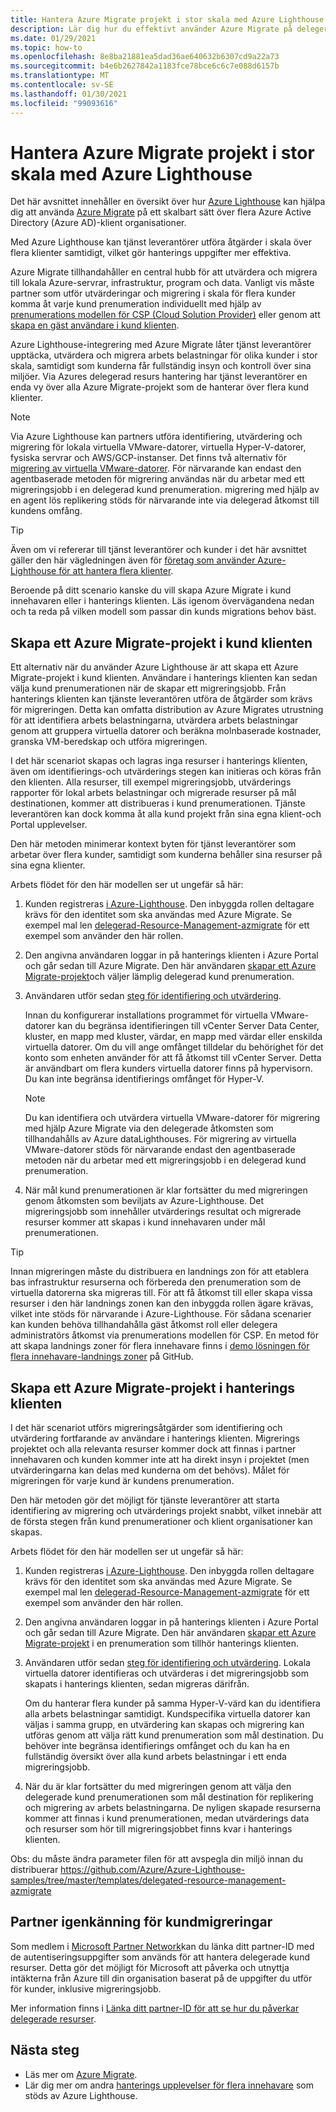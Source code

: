 ```yaml
---
title: Hantera Azure Migrate projekt i stor skala med Azure Lighthouse
description: Lär dig hur du effektivt använder Azure Migrate på delegerade kund resurser.
ms.date: 01/29/2021
ms.topic: how-to
ms.openlocfilehash: 8e8ba21881ea5dad36ae640632b6307cd9a22a73
ms.sourcegitcommit: b4e6b2627842a1183fce78bce6c6c7e088d6157b
ms.translationtype: MT
ms.contentlocale: sv-SE
ms.lasthandoff: 01/30/2021
ms.locfileid: "99093616"
---
```

# <a name="manage-azure-migrate-projects-at-scale-with-azure-lighthouse"></a>Hantera Azure Migrate projekt i stor skala med Azure Lighthouse

Det här avsnittet innehåller en översikt över hur [Azure Lighthouse](../overview.md) kan hjälpa dig att använda [Azure Migrate](../../migrate/migrate-services-overview.md) på ett skalbart sätt över flera Azure Active Directory (Azure AD)-klient organisationer.

Med Azure Lighthouse kan tjänst leverantörer utföra åtgärder i skala över flera klienter samtidigt, vilket gör hanterings uppgifter mer effektiva.

Azure Migrate tillhandahåller en central hubb för att utvärdera och migrera till lokala Azure-servrar, infrastruktur, program och data. Vanligt vis måste partner som utför utvärderingar och migrering i skala för flera kunder komma åt varje kund prenumeration individuellt med hjälp av [prenumerations modellen för CSP (Cloud Solution Provider)](/partner-center/customers-revoke-admin-privileges) eller genom att [skapa en gäst användare i kund klienten](../../active-directory/external-identities/what-is-b2b.md).

Azure Lighthouse-integrering med Azure Migrate låter tjänst leverantörer upptäcka, utvärdera och migrera arbets belastningar för olika kunder i stor skala, samtidigt som kunderna får fullständig insyn och kontroll över sina miljöer. Via Azures delegerad resurs hantering har tjänst leverantörer en enda vy över alla Azure Migrate-projekt som de hanterar över flera kund klienter.

> [!NOTE]
> Via Azure Lighthouse kan partners utföra identifiering, utvärdering och migrering för lokala virtuella VMware-datorer, virtuella Hyper-V-datorer, fysiska servrar och AWS/GCP-instanser. Det finns två alternativ för [migrering av virtuella VMware-datorer](../../migrate/server-migrate-overview.md). För närvarande kan endast den agentbaserade metoden för migrering användas när du arbetar med ett migreringsjobb i en delegerad kund prenumeration. migrering med hjälp av en agent lös replikering stöds för närvarande inte via delegerad åtkomst till kundens omfång.

> [!TIP]
> Även om vi refererar till tjänst leverantörer och kunder i det här avsnittet gäller den här vägledningen även för [företag som använder Azure-Lighthouse för att hantera flera klienter](../concepts/enterprise.md).

Beroende på ditt scenario kanske du vill skapa Azure Migrate i kund innehavaren eller i hanterings klienten. Läs igenom övervägandena nedan och ta reda på vilken modell som passar din kunds migrations behov bäst.

## <a name="create-an-azure-migrate-project-in-the-customer-tenant"></a>Skapa ett Azure Migrate-projekt i kund klienten

Ett alternativ när du använder Azure Lighthouse är att skapa ett Azure Migrate-projekt i kund klienten. Användare i hanterings klienten kan sedan välja kund prenumerationen när de skapar ett migreringsjobb. Från hanterings klienten kan tjänste leverantören utföra de åtgärder som krävs för migreringen. Detta kan omfatta distribution av Azure Migrates utrustning för att identifiera arbets belastningarna, utvärdera arbets belastningar genom att gruppera virtuella datorer och beräkna molnbaserade kostnader, granska VM-beredskap och utföra migreringen.

I det här scenariot skapas och lagras inga resurser i hanterings klienten, även om identifierings-och utvärderings stegen kan initieras och köras från den klienten. Alla resurser, till exempel migreringsjobb, utvärderings rapporter för lokal arbets belastningar och migrerade resurser på mål destinationen, kommer att distribueras i kund prenumerationen. Tjänste leverantören kan dock komma åt alla kund projekt från sina egna klient-och Portal upplevelser.

Den här metoden minimerar kontext byten för tjänst leverantörer som arbetar över flera kunder, samtidigt som kunderna behåller sina resurser på sina egna klienter.

Arbets flödet för den här modellen ser ut ungefär så här:

1. Kunden registreras [i Azure-Lighthouse](onboard-customer.md). Den inbyggda rollen deltagare krävs för den identitet som ska användas med Azure Migrate. Se exempel mal len [delegerad-Resource-Management-azmigrate](https://github.com/Azure/Azure-Lighthouse-samples/tree/master/templates/delegated-resource-management-azmigrate) för ett exempel som använder den här rollen.
1. Den angivna användaren loggar in på hanterings klienten i Azure Portal och går sedan till Azure Migrate. Den här användaren [skapar ett Azure Migrate-projekt](../../migrate/create-manage-projects.md)och väljer lämplig delegerad kund prenumeration.
1. Användaren utför sedan [steg för identifiering och utvärdering](../../migrate/tutorial-discover-vmware.md).

   Innan du konfigurerar installations programmet för virtuella VMware-datorer kan du begränsa identifieringen till vCenter Server Data Center, kluster, en mapp med kluster, värdar, en mapp med värdar eller enskilda virtuella datorer. Om du vill ange omfånget tilldelar du behörighet för det konto som enheten använder för att få åtkomst till vCenter Server. Detta är användbart om flera kunders virtuella datorer finns på hypervisorn. Du kan inte begränsa identifierings omfånget för Hyper-V.

    > [!NOTE]
    > Du kan identifiera och utvärdera virtuella VMware-datorer för migrering med hjälp Azure Migrate via den delegerade åtkomsten som tillhandahålls av Azure dataLighthouses. För migrering av virtuella VMware-datorer stöds för närvarande endast den agentbaserade metoden när du arbetar med ett migreringsjobb i en delegerad kund prenumeration.

1. När mål kund prenumerationen är klar fortsätter du med migreringen genom åtkomsten som beviljats av Azure-Lighthouse. Det migreringsjobb som innehåller utvärderings resultat och migrerade resurser kommer att skapas i kund innehavaren under mål prenumerationen.

> [!TIP]
> Innan migreringen måste du distribuera en landnings zon för att etablera bas infrastruktur resurserna och förbereda den prenumeration som de virtuella datorerna ska migreras till. För att få åtkomst till eller skapa vissa resurser i den här landnings zonen kan den inbyggda rollen ägare krävas, vilket inte stöds för närvarande i Azure-Lighthouse. För sådana scenarier kan kunden behöva tillhandahålla gäst åtkomst roll eller delegera administratörs åtkomst via prenumerations modellen för CSP. En metod för att skapa landnings zoner för flera innehavare finns i [demo lösningen för flera innehavare-landnings zoner](https://github.com/Azure/Multi-tenant-Landing-Zones) på GitHub.

## <a name="create-an-azure-migrate-project-in-the-managing-tenant"></a>Skapa ett Azure Migrate-projekt i hanterings klienten

I det här scenariot utförs migreringsåtgärder som identifiering och utvärdering fortfarande av användare i hanterings klienten. Migrerings projektet och alla relevanta resurser kommer dock att finnas i partner innehavaren och kunden kommer inte att ha direkt insyn i projektet (men utvärderingarna kan delas med kunderna om det behövs). Målet för migreringen för varje kund är kundens prenumeration.

Den här metoden gör det möjligt för tjänste leverantörer att starta identifiering av migrering och utvärderings projekt snabbt, vilket innebär att de första stegen från kund prenumerationer och klient organisationer kan skapas.

Arbets flödet för den här modellen ser ut ungefär så här:

1. Kunden registreras [i Azure-Lighthouse](onboard-customer.md). Den inbyggda rollen deltagare krävs för den identitet som ska användas med Azure Migrate. Se exempel mal len [delegerad-Resource-Management-azmigrate](https://github.com/Azure/Azure-Lighthouse-samples/tree/master/templates/delegated-resource-management-azmigrate) för ett exempel som använder den här rollen.
1. Den angivna användaren loggar in på hanterings klienten i Azure Portal och går sedan till Azure Migrate. Den här användaren [skapar ett Azure Migrate-projekt](../../migrate/create-manage-projects.md) i en prenumeration som tillhör hanterings klienten.
1. Användaren utför sedan [steg för identifiering och utvärdering](../../migrate/tutorial-discover-vmware.md). Lokala virtuella datorer identifieras och utvärderas i det migreringsjobb som skapats i hanterings klienten, sedan migreras därifrån.

   Om du hanterar flera kunder på samma Hyper-V-värd kan du identifiera alla arbets belastningar samtidigt. Kundspecifika virtuella datorer kan väljas i samma grupp, en utvärdering kan skapas och migrering kan utföras genom att välja rätt kund prenumeration som mål destination. Du behöver inte begränsa identifierings omfånget och du kan ha en fullständig översikt över alla kund arbets belastningar i ett enda migreringsjobb.

1. När du är klar fortsätter du med migreringen genom att välja den delegerade kund prenumerationen som mål destination för replikering och migrering av arbets belastningarna. De nyligen skapade resurserna kommer att finnas i kund prenumerationen, medan utvärderings data och resurser som hör till migreringsjobbet finns kvar i hanterings klienten.

Obs: du måste ändra parameter filen för att avspegla din miljö innan du distribuerar https://github.com/Azure/Azure-Lighthouse-samples/tree/master/templates/delegated-resource-management-azmigrate

## <a name="partner-recognition-for-customer-migrations"></a>Partner igenkänning för kundmigreringar

Som medlem i [Microsoft Partner Network](https://partner.microsoft.com)kan du länka ditt partner-ID med de autentiseringsuppgifter som används för att hantera delegerade kund resurser. Detta gör det möjligt för Microsoft att påverka och utnyttja intäkterna från Azure till din organisation baserat på de uppgifter du utför för kunder, inklusive migreringsjobb.

Mer information finns i [Länka ditt partner-ID för att se hur du påverkar delegerade resurser](partner-earned-credit.md).

## <a name="next-steps"></a>Nästa steg

- Läs mer om [Azure Migrate](../../migrate/migrate-services-overview.md).
- Lär dig mer om andra [hanterings upplevelser för flera innehavare](../concepts/cross-tenant-management-experience.md) som stöds av Azure Lighthouse.
